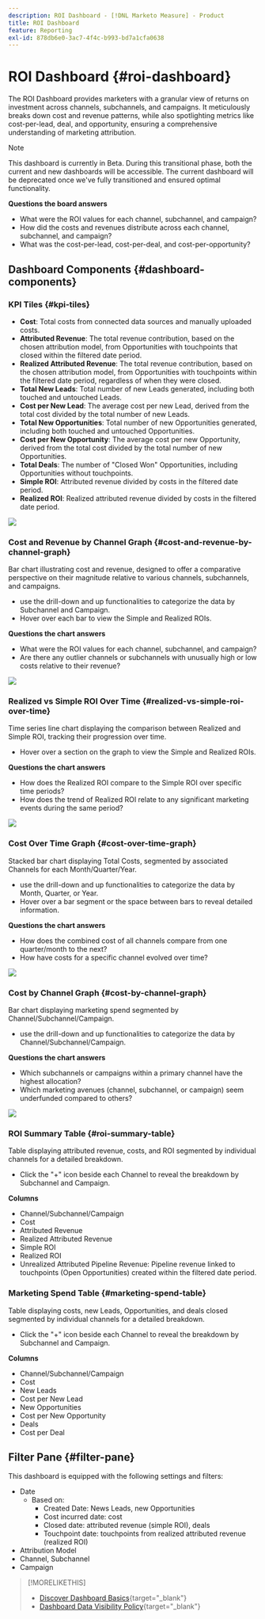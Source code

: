 ```yaml
---
description: ROI Dashboard - [!DNL Marketo Measure] - Product
title: ROI Dashboard
feature: Reporting
exl-id: 878db6e0-3ac7-4f4c-b993-bd7a1cfa0638
---
```

# ROI Dashboard {#roi-dashboard}

The ROI Dashboard provides marketers with a granular view of returns on investment across channels, subchannels, and campaigns. It meticulously breaks down cost and revenue patterns, while also spotlighting metrics like cost-per-lead, deal, and opportunity, ensuring a comprehensive understanding of marketing attribution.

>[!NOTE]
>
>This dashboard is currently in Beta. During this transitional phase, both the current and new dashboards will be accessible. The current dashboard will be deprecated once we've fully transitioned and ensured optimal functionality.

**Questions the board answers**

* What were the ROI values for each channel, subchannel, and campaign?
* How did the costs and revenues distribute across each channel, subchannel, and campaign?
* What was the cost-per-lead, cost-per-deal, and cost-per-opportunity?

## Dashboard Components {#dashboard-components}

### KPI Tiles {#kpi-tiles}

* **Cost**: Total costs from connected data sources and manually uploaded costs.
* **Attributed Revenue**: The total revenue contribution, based on the chosen attribution model, from Opportunities with touchpoints that closed within the filtered date period.
* **Realized Attributed Revenue**: The total revenue contribution, based on the chosen attribution model, from Opportunities with touchpoints within the filtered date period, regardless of when they were closed.
* **Total New Leads**: Total number of new Leads generated, including both touched and untouched Leads.
* **Cost per New Lead**: The average cost per new Lead, derived from the total cost divided by the total number of new Leads.
* **Total New Opportunities**: Total number of new Opportunities generated, including both touched and untouched Opportunities.
* **Cost per New Opportunity**: The average cost per new Opportunity, derived from the total cost divided by the total number of new Opportunities.
* **Total Deals**: The number of "Closed Won" Opportunities, including Opportunities without touchpoints.
* **Simple ROI**: Attributed revenue divided by costs in the filtered date period.
* **Realized ROI**: Realized attributed revenue divided by costs in the filtered date period.

![](assets/roi-dashboard-1.png)

### Cost and Revenue by Channel Graph {#cost-and-revenue-by-channel-graph}

Bar chart illustrating cost and revenue, designed to offer a comparative perspective on their magnitude relative to various channels, subchannels, and campaigns.

* use the drill-down and up functionalities to categorize the data by Subchannel and Campaign.
* Hover over each bar to view the Simple and Realized ROIs.

**Questions the chart answers**

* What were the ROI values for each channel, subchannel, and campaign?
* Are there any outlier channels or subchannels with unusually high or low costs relative to their revenue?

![](assets/roi-dashboard-2.png)

### Realized vs Simple ROI Over Time {#realized-vs-simple-roi-over-time}

Time series line chart displaying the comparison between Realized and Simple ROI, tracking their progression over time.

* Hover over a section on the graph to view the Simple and Realized ROIs.

**Questions the chart answers**

* How does the Realized ROI compare to the Simple ROI over specific time periods?
* How does the trend of Realized ROI relate to any significant marketing events during the same period?

![](assets/roi-dashboard-3.png)

### Cost Over Time Graph {#cost-over-time-graph}

Stacked bar chart displaying Total Costs, segmented by associated Channels for each Month/Quarter/Year.

* use the drill-down and up functionalities to categorize the data by Month, Quarter, or Year.
* Hover over a bar segment or the space between bars to reveal detailed information.

**Questions the chart answers**

* How does the combined cost of all channels compare from one quarter/month to the next?
* How have costs for a specific channel evolved over time?

![](assets/roi-dashboard-4.png)

### Cost by Channel Graph {#cost-by-channel-graph}

Bar chart displaying marketing spend segmented by Channel/Subchannel/Campaign.

* use the drill-down and up functionalities to categorize the data by Channel/Subchannel/Campaign.

**Questions the chart answers**

* Which subchannels or campaigns within a primary channel have the highest allocation?
* Which marketing avenues (channel, subchannel, or campaign) seem underfunded compared to others?

![](assets/roi-dashboard-5.png)

### ROI Summary Table {#roi-summary-table}

Table displaying attributed revenue, costs, and ROI segmented by individual channels for a detailed breakdown.

* Click the "+" icon beside each Channel to reveal the breakdown by Subchannel and Campaign.

**Columns**

* Channel/Subchannel/Campaign
* Cost
* Attributed Revenue
* Realized Attributed Revenue
* Simple ROI
* Realized ROI
* Unrealized Attributed Pipeline Revenue: Pipeline revenue linked to touchpoints (Open Opportunities) created within the filtered date period.

### Marketing Spend Table {#marketing-spend-table}

Table displaying costs, new Leads, Opportunities, and deals closed segmented by individual channels for a detailed breakdown.

* Click the "+" icon beside each Channel to reveal the breakdown by Subchannel and Campaign.

**Columns**

* Channel/Subchannel/Campaign
* Cost
* New Leads
* Cost per New Lead 
* New Opportunities
* Cost per New Opportunity 
* Deals
* Cost per Deal

## Filter Pane {#filter-pane}

This dashboard is equipped with the following settings and filters:

* Date 
  * Based on:
    * Created Date: News Leads, new Opportunities
    * Cost incurred date: cost
    * Closed date: attributed revenue (simple ROI), deals
    * Touchpoint date: touchpoints from realized attributed revenue (realized ROI)
* Attribution Model
* Channel, Subchannel
* Campaign

>[!MORELIKETHIS]
>
>* [Discover Dashboard Basics](/help/marketo-measure-discover-ui/dashboards/discover-dashboard-basics.md){target="_blank"}
>* [Dashboard Data Visibility Policy](/help/marketo-measure-discover-ui/dashboards/dashboard-data-visibility-policy.md){target="_blank"}

